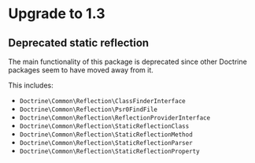 # Upgrade to 1.3

## Deprecated static reflection

The main functionality of this package is deprecated since other Doctrine
packages seem to have moved away from it.

This includes:

- `Doctrine\Common\Reflection\ClassFinderInterface`
- `Doctrine\Common\Reflection\Psr0FindFile`
- `Doctrine\Common\Reflection\ReflectionProviderInterface`
- `Doctrine\Common\Reflection\StaticReflectionClass`
- `Doctrine\Common\Reflection\StaticReflectionMethod`
- `Doctrine\Common\Reflection\StaticReflectionParser`
- `Doctrine\Common\Reflection\StaticReflectionProperty`
